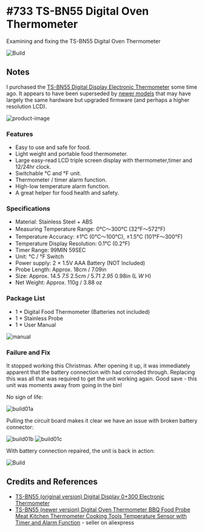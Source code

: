 # #733 TS-BN55 Digital Oven Thermometer

Examining and fixing the TS-BN55 Digital Oven Thermometer

![Build](./assets/DigitalOvenThermometer_build.jpg?raw=true)

## Notes

I purchased the
[TS-BN55 Digital Display Electronic Thermometer](https://www.tokopedia.com/eskibike/ts-bn55-digital-display-0-300-electronic-thermometer-with)
some time ago. It appears to have been superseded by
[newer models](https://vi.aliexpress.com/item/32831844836.html)
that may have largely the same hardware but upgraded firmware (and perhaps a higher resolution LCD).

![product-image](./assets/product-image.jpg)

### Features

* Easy to use and safe for food.
* Light weight and portable food thermometer.
* Large easy-read LCD triple screen display with thermometer,timer and 12/24hr clock.
* Switchable °C and °F unit.
* Thermometer / timer alarm function.
* High-low temperature alarm function.
* A great helper for food health and safety.

### Specifications

* Material: Stainless Steel + ABS
* Measuring Temperature Range: 0°C～300°C (32°F～572°F)
* Temperature Accuracy: ±1°C (0°C～100°C), ±1.5°C (101°F～300°F)
* Temperature Display Resolution: 0.1°C (0.2°F)
* Timer Range: 99MIN 59SEC
* Unit: °C / °F Switch
* Power supply: 2 × 1.5V AAA Battery (NOT Included)
* Probe Length: Approx. 18cm / 7.09in
* Size: Approx. 14.5 *7.5* 2.5cm / 5.71 *2.95* 0.98in (L *W* H)
* Net Weight: Approx. 110g / 3.88 oz

### Package List

* 1 * Digital Food Thermometer (Batteries not included)
* 1 * Stainless Probe
* 1 * User Manual

![manual](./assets/manual.jpg)

### Failure and Fix

It stopped working this Christmas. After opening it up, it was immediately apparent that the battery connection with had corroded through.
Replacing this was all that was required to get the unit working again. Good save - this unit was moments away from going in the bin!

No sign of life:

![build01a](./assets/build01a.jpg)

Pulling the circuit board makes it clear we have an issue with broken battery connector:

![build01b](./assets/build01b.jpg)
![build01c](./assets/build01c.jpg)

With battery connection repaired, the unit is back in action:

![Build](./assets/DigitalOvenThermometer_build.jpg?raw=true)

## Credits and References

* [TS-BN55 (original version) Digital Display 0+300 Electronic Thermometer](https://www.tokopedia.com/eskibike/ts-bn55-digital-display-0-300-electronic-thermometer-with)
* [TS-BN55 (newer version) Digital Oven Thermometer BBQ Food Probe Meat Kitchen Thermometer Cooking Tools Temperature Sensor with Timer and Alarm Function](https://vi.aliexpress.com/item/32831844836.html) - seller on aliexpress

